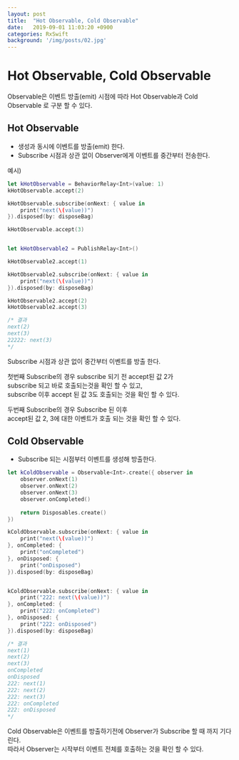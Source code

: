 ```yaml
---
layout: post
title:  "Hot Observable, Cold Observable"
date:   2019-09-01 11:03:20 +0900
categories: RxSwift
background: '/img/posts/02.jpg'
---
```


# Hot Observable, Cold Observable

Observable은 이벤트 방출(emit) 시점에 따라
Hot Observable과 Cold Observable 로 구분 할 수 있다.

## Hot Observable
* 생성과 동시에 이벤트를 방출(emit) 한다.
* Subscribe 시점과 상관 없이 Observer에게 이벤트를 중간부터 전송한다.

예시)
~~~Swift
let kHotObservable = BehaviorRelay<Int>(value: 1)
kHotObservable.accept(2)

kHotObservable.subscribe(onNext: { value in
    print("next(\(value))")
}).disposed(by: disposeBag)

kHotObservable.accept(3)


let kHotObservable2 = PublishRelay<Int>()

kHotObservable2.accept(1)

kHotObservable2.subscribe(onNext: { value in
    print("next(\(value))")
}).disposed(by: disposeBag)

kHotObservable2.accept(2)
kHotObservable2.accept(3)

/* 결과
next(2)
next(3)
22222: next(3)
*/
~~~

Subscribe 시점과 상관 없이 중간부터 이벤트를 방출 한다.  

첫번째 Subscribe의 경우 subscribe 되기 전 accept된 값 2가  
subscribe 되고 바로 호출되는것을 확인 할 수 있고,  
subscribe 이후 accept 된 값 3도 호출되는 것을 확인 할 수 있다.

두번째 Subscribe의 경우 Subscribe 된 이후  
accept된 값 2, 3에 대한 이벤트가 호출 되는 것을 확인 할 수 있다.  

## Cold Observable
* Subscribe 되는 시점부터 이벤트를 생성해 방출한다.

~~~Swift
let kColdObservable = Observable<Int>.create({ observer in
    observer.onNext(1)
    observer.onNext(2)
    observer.onNext(3)
    observer.onCompleted()
    
    return Disposables.create()
})

kColdObservable.subscribe(onNext: { value in
    print("next(\(value))")
}, onCompleted: {
    print("onCompleted")
}, onDisposed: {
    print("onDisposed")
}).disposed(by: disposeBag)


kColdObservable.subscribe(onNext: { value in
    print("222: next(\(value))")
}, onCompleted: {
    print("222: onCompleted")
}, onDisposed: {
    print("222: onDisposed")
}).disposed(by: disposeBag)

/* 결과
next(1)
next(2)
next(3)
onCompleted
onDisposed
222: next(1)
222: next(2)
222: next(3)
222: onCompleted
222: onDisposed
*/
~~~

Cold Observable은 이벤트를 방출하기전에 Observer가 Subscribe 할 때 까지 기다린다.  
따라서 Observer는 시작부터 이벤트 전체를 호출하는 것을 확인 할 수 있다.  